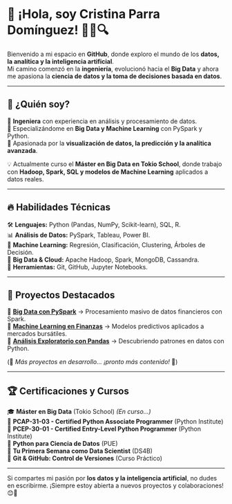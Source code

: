 # 🚀 ¡Hola, soy Cristina Parra Domínguez! 👩‍💻🔍  

Bienvenido a mi espacio en **GitHub**, donde exploro el mundo de los **datos, la analítica y la inteligencia artificial**.  
Mi camino comenzó en la **ingeniería**, evolucionó hacia el **Big Data** y ahora me apasiona la **ciencia de datos y la toma de decisiones basada en datos**.  

---

## 🎯 ¿Quién soy?  
📌 **Ingeniera** con experiencia en análisis y procesamiento de datos.  
📌 Especializándome en **Big Data y Machine Learning** con PySpark y Python.  
📌 Apasionada por la **visualización de datos, la predicción y la analítica avanzada**.  

💡 Actualmente curso el **Máster en Big Data en Tokio School**, donde trabajo con **Hadoop, Spark, SQL y modelos de Machine Learning** aplicados a datos reales.  

---

## 🔥 Habilidades Técnicas  
🛠 **Lenguajes:** Python (Pandas, NumPy, Scikit-learn), SQL, R.  
📊 **Análisis de Datos:** PySpark, Tableau, Power BI.  
🧠 **Machine Learning:** Regresión, Clasificación, Clustering, Árboles de Decisión.  
💾 **Big Data & Cloud:** Apache Hadoop, Spark, MongoDB, Cassandra.  
📍 **Herramientas:** Git, GitHub, Jupyter Notebooks.  

---

## 📂 Proyectos Destacados  
📌 **[Big Data con PySpark](https://github.com/tu-usuario/big-data-python-projects)** → Procesamiento masivo de datos financieros con Spark.  
📌 **[Machine Learning en Finanzas](https://github.com/tu-usuario/ml-finanzas)** → Modelos predictivos aplicados a mercados bursátiles.  
📌 **[Análisis Exploratorio con Pandas](https://github.com/tu-usuario/eda-pandas)** → Descubriendo patrones en datos con Python.  

(📢 *Más proyectos en desarrollo... ¡pronto más contenido!* 🚀)

---

## 🏆 Certificaciones y Cursos  
🎓 **Máster en Big Data** (Tokio School) *(En curso...)*  
📜 **PCAP-31-03 - Certified Python Associate Programmer** (Python Institute)  
📜 **PCEP-30-01 - Certified Entry-Level Python Programmer** (Python Institute)  
📜 **Python para Ciencia de Datos** (PUE)  
📜 **Tu Primera Semana como Data Scientist** (DS4B)  
📜 **Git & GitHub: Control de Versiones** (Curso Práctico)  

---

Si compartes mi pasión por **los datos y la inteligencia artificial**, no dudes en escribirme. ¡Siempre estoy abierta a nuevos proyectos y colaboraciones! 😊🚀  
